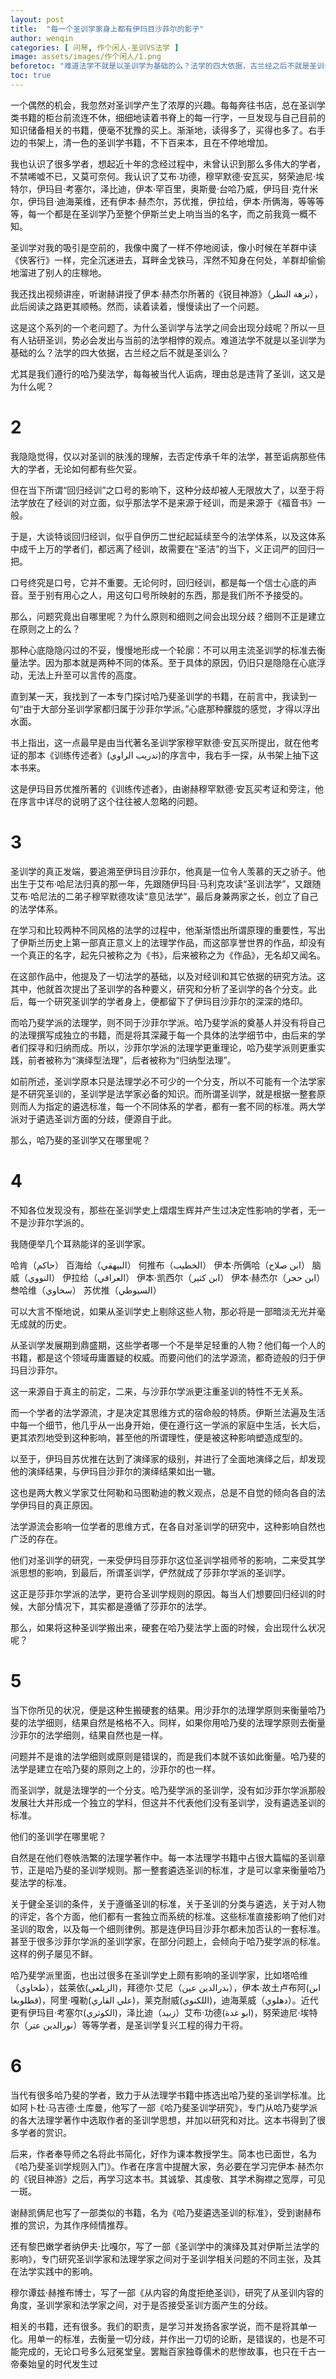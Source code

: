 ```yaml
---
layout: post
title:  "每一个圣训学家身上都有伊玛目沙菲尔的影子"
author: wenqin
categories: [ 问琴, 作个闲人-圣训VS法学 ]
image: assets/images/作个闲人/1.png
beforetoc: "难道法学不就是以圣训学为基础的么？法学的四大依据，古兰经之后不就是圣训么"
toc: true
---
```




一个偶然的机会，我忽然对圣训学产生了浓厚的兴趣。每每奔往书店，总在圣训学类书籍的柜台前流连不休，细细地读着书脊上的每一行字，一旦发现与自己目前的知识储备相关的书籍，便毫不犹豫的买上。渐渐地，读得多了，买得也多了。右手边的书架上，清一色的圣训学书籍，不下百来本，且在不停地增加。
 
我也认识了很多学者，想起近十年的念经过程中，未曾认识到那么多伟大的学者，不禁唏嘘不已，又莫可奈何。我认识了艾布·功德，穆罕默德·安瓦买，努荣迪尼·埃特尔，伊玛目·考塞尔，泽比迪，伊本·罕百里，奥斯曼·台哈乃威，伊玛目·克什米尔，伊玛目·迪海莱维，还有伊本·赫杰尔，苏优推，伊拉给，伊本·所俩海，等等等等，每一个都是在圣训学乃至整个伊斯兰史上响当当的名字，而之前我竟一概不知。
 
圣训学对我的吸引是空前的，我像中魔了一样不停地阅读，像小时候在羊群中读《侠客行》一样，完全沉迷进去，耳畔金戈铁马，浑然不知身在何处，羊群却偷偷地溜进了别人的庄稼地。
 
我还找出视频讲座，听谢赫讲授了伊本·赫杰尔所著的《锐目神游》（نزهة النظر），此后阅读之路更其顺畅。然而，读着读着，慢慢读出了一个问题。
 
这是这个系列的一个老问题了。为什么圣训学与法学之间会出现分歧呢？所以一旦有人钻研圣训，势必会发出与当前的法学相悖的观点。难道法学不就是以圣训学为基础的么？法学的四大依据，古兰经之后不就是圣训么？
 
尤其是我们遵行的哈乃斐法学，每每被当代人诟病，理由总是违背了圣训，这又是为什么呢？

# 2

我隐隐觉得，仅以对圣训的肤浅的理解，去否定传承千年的法学，甚至诟病那些伟大的学者，无论如何都有些欠妥。
 
但在当下所谓“回归经训”之口号的影响下，这种分歧却被人无限放大了，以至于将法学放在了经训的对立面，似乎那法学不是来源于经训，而是来源于《福音书》一般。
 
于是，大谈特谈回归经训，似乎自伊历二世纪起延续至今的法学体系，以及这体系中成千上万的学者们，都远离了经训，故需要在“圣洁”的当下，义正词严的回归一把。
 
口号终究是口号，它并不重要。无论何时，回归经训，都是每一个信士心底的声音。至于别有用心之人，用这句口号所映射的东西，那是我们所不予接受的。
 
那么，问题究竟出自哪里呢？为什么原则和细则之间会出现分歧？细则不正是建立在原则之上的么？
 
那种心底隐隐闪过的不妥，慢慢地形成一个轮廓：不可以用主流圣训学的标准去衡量法学。因为那本就是两种不同的体系。至于具体的原因，仍旧只是隐隐在心底浮动，无法上升至可以言传的高度。
 
直到某一天，我找到了一本专门探讨哈乃斐圣训学的书籍，在前言中，我读到一句“由于大部分圣训学家都归属于沙菲尔学派。”心底那种朦胧的感觉，才得以浮出水面。
 
书上指出，这一点最早是由当代著名圣训学家穆罕默德·安瓦买所提出，就在他考证的那本《训练传述者》(تدريب الراوي)的序言中，我右手一探，从书架上抽下这本书来。
 
这是伊玛目苏优推所著的《训练传述者》，由谢赫穆罕默德·安瓦买考证和旁注，他在序言中详尽的说明了这个往往被人忽略的问题。

# 3

圣训学的真正发端，要追溯至伊玛目沙菲尔，他真是一位令人羡慕的天之骄子。他出生于艾布·哈尼法归真的那一年，先跟随伊玛目·马利克攻读“圣训法学”，又跟随艾布·哈尼法的二弟子穆罕默德攻读“意见法学”，最后身兼两家之长，创立了自己的法学体系。
 
在学习和比较两种不同风格的法学的过程中，他渐渐悟出所谓原理的重要性，写出了伊斯兰历史上第一部真正意义上的法理学作品，而这部享誉世界的作品，却没有一个真正的名字，起先只被称之为《书》，后来被称之为《作品》，无名却又闻名。
 
在这部作品中，他提及了一切法学的基础，以及对经训和其它依据的研究方法。这其中，他就首次提出了圣训学的各种要义，研究和分析了圣训学的各个分支。此后，每一个研究圣训学的学者身上，便都留下了伊玛目沙菲尔的深深的烙印。
 
而哈乃斐学派的法理学，则不同于沙菲尔学派。哈乃斐学派的奠基人并没有将自己的法理撰写成独立的书籍，而是将其深藏于每一个具体的法学细节中，由后来的学者们探寻和归纳而成。所以，沙菲尔学派的法理学更重理论，哈乃斐学派则更重实践，前者被称为“演绎型法理”，后者被称为“归纳型法理”。
 
如前所述，圣训学原本只是法理学必不可少的一个分支，所以不可能有一个法学家是不研究圣训的，圣训学是法学家必备的知识。而所谓圣训学，就是根据一整套原则而人为指定的遴选标准，每一个不同体系的学者，都有一套不同的标准。两大学派对于遴选圣训方面的分歧，便源自于此。
 
那么，哈乃斐的圣训学又在哪里呢？

# 4

不知各位发现没有，那些在圣训学史上熠熠生辉并产生过决定性影响的学者，无一不是沙菲尔学派的。
 
我随便举几个耳熟能详的圣训学家。
 
哈肯（حاكم）
百海给（البيهقي）
何推布（الخطيب）
伊本·所俩哈（ابن صلاح）
脑威（النووي）
伊拉给（العراقي）
伊本·凯西尔（ابن كثير）
伊本·赫杰尔（ابن حجر）
叁哈维（سخاوي）
苏优推（السيوطي）
 
可以大言不惭地说，如果从圣训学史上剔除这些人物，那必将是一部暗淡无光并毫无成就的历史。
 
从圣训学发展期到鼎盛期，这些学者哪一个不是举足轻重的人物？他们每一个人的书籍，都是这个领域毋庸置疑的权威。而要问他们的法学源流，都奇迹般的归于伊玛目沙菲尔。
 
这一来源自于真主的前定，二来，与沙菲尔学派更注重圣训的特性不无关系。
 
而一个学者的法学源流，才是决定其思维方式的宿命般的特质。伊斯兰法遍及生活中每一个细节，他几乎从一出身开始，便在遵行这一学派的家庭中生活，长大后，更其浓烈地受到这种影响，甚至他的所谓理性，便是被这种影响塑造成型的。
 
以至于，伊玛目苏优推在达到了演绎家的级别，并进行了全面地演绎之后，却发现他的演绎结果，与伊玛目沙菲尔的演绎结果如出一辙。
 
这也是两大教义学家艾仕阿勒和马图勒迪的教义观点，总是不自觉的倾向各自的法学伊玛目的真正原因。
 
法学源流会影响一位学者的思维方式，在各自对圣训学的研究中，这种影响自然也广泛的存在。
 
他们对圣训学的研究，一来受伊玛目莎菲尔这位圣训学祖师爷的影响，二来受其学派思想的影响，到最后，所谓圣训学，俨然就成了莎菲尔学派的圣训学。
 
这正是莎菲尔学派的法学，更符合圣训学规则的原因。每当人们想要回归经训的时候，大部分情况下，其实都是遵循了莎菲尔的法学。
 
那么，如果将这种圣训学搬出来，硬套在哈乃斐法学上面的时候，会出现什么状况呢？

# 5

当下你所见的状况，便是这种生搬硬套的结果。用沙菲尔的法理学原则来衡量哈乃斐的法学细则，结果自然是格格不入。同样，如果你用哈乃斐的法理学原则去衡量沙菲尔的法学细则，结果自然也是一样。
 
问题并不是谁的法学细则或原则是错误的，而是我们本就不该如此衡量。哈乃斐的法学是建立在哈乃斐的原则之上的，沙菲尔的也一样。
 
而圣训学，就是法理学的一个分支。哈乃斐学派的圣训学，没有如沙菲尔学派那般发展壮大并形成一个独立的学科，但这并不代表他们没有圣训学，没有遴选圣训的标准。
 
他们的圣训学在哪里呢？
 
自然是在他们卷帙浩繁的法理学著作中。每一本法理学书籍中占很大篇幅的圣训章节，正是哈乃斐的圣训学规则。那一整套遴选圣训的标准，才是可以拿来衡量哈乃斐法学的标准。
 
关于健全圣训的条件，关于遵循圣训的标准，关于圣训的分类与遴选，关于对人物的评定，各个方面，他们都有一套独立而系统的标准。这些标准直接影响了他们对圣训的取舍，以及每一个细则律例。那是连伊玛目沙菲尔都未加否认的一套标准。甚至于很多沙菲尔学派的圣训学家，在部分问题上，会倾向于哈乃斐学派的标准。这样的例子屡见不鲜。
 
哈乃斐学派里面，也出过很多在圣训学史上颇有影响的圣训学家，比如塔哈维（طحاوي），兹莱依(الزيلعي)，拜德尔·艾尼（بدرالدين عين），伊本·故土卢布阿(ابن قطلوبغا)，阿里·嘎勒(علي القاري)，莱克耐威(اللكنوي)，迪海莱威（دهلوي）。近代更有伊玛目·考塞尔(الكوثري)，泽比迪（زبيد）艾布·功德(ابو غدة)，努荣迪尼·埃特尔（نورالدين عتر）等等学者，是圣训学复兴工程的得力干将。

# 6

当代有很多哈乃斐的学者，致力于从法理学书籍中拣选出哈乃斐的圣训学标准。比如阿卜杜·马吉德·土库曼，他写了一部《哈乃斐圣训学研究》，专门从哈乃斐学派的各大法理学著作中选取作者的圣训学思想，并加以研究和对比。这本书得到了很多学者的赏识。
 
后来，作者奉导师之名将此书简化，好作为课本教授学生。简本也已面世，名为《哈乃斐圣训学规则入门》。作者在序言中提醒大家，务必要在学习完伊本·赫杰尔的《锐目神游》之后，再学习这本书。其诚挚、其虔敬、其学术胸襟之宽厚，可见一斑。 
 
谢赫凯俩尼也写了一部类似的书籍，名为《哈乃斐遴选圣训的标准》，受到谢赫布推的赏识，为其作序倾情推荐。
 
还有黎巴嫩学者纳伊夫·比嘎尔，写了一部《圣训学中的演绎及其对伊斯兰法学的影响》，专门研究圣训学家和法理学家之间对于圣训学相关问题的不同主张，及其在法学实践中的影响。
 
穆尔谭兹·赫推布博士，写了一部《从内容的角度拒绝圣训》，研究了从圣训内容的角度，圣训学家和法学家之间，对于是否接受圣训方面产生的分歧。
 
相关的书籍，还有很多。我们的职责，是学习并发扬各家学说，而不是将其单一化。用单一的标准，去衡量一切分歧，并作出一刀切的论断，是错误的，也是不可能完成的，无论口号多么冠冕堂皇。罢黜百家独尊儒术的悲惨故事，也只在千古一帝秦始皇的时代发生过
